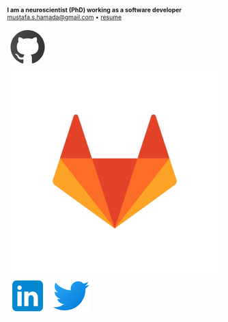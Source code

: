 <p>
    <b>I am a neuroscientist (PhD) working as a software developer</b>
    <br>
    <a href="mailto:mustafa.s.hamada@gmail.com">mustafa.s.hamada@gmail.com</a>
    <!--&bull; -->
    <!-- <a href="tel:xxx-xxx--xxxx-x">xxx-xxx-xxxx</a> -->
    &bull; 
    <a href="https://raw.github.com/hamadaio/hamadaio/main/cv/hamada_cv_2021.pdf">resume</a>
</p>

<p>
    <a href="https://github.com/hamadaio"><img src="https://raw.githubusercontent.com/hamadaio/hamadaio/main/images/icons/nucleo-social-icons/svg/logo/github.svg"><a>
    <a href="https://gitlab.com/hamadaio"><img src="https://raw.githubusercontent.com/hamadaio/hamadaio/main/images/icons/nucleo-social-icons/svg/logo/gitlab.svg"></a>
    <a href="https://www.linkedin.com/in/mustafashamada/"><img src="https://raw.githubusercontent.com/hamadaio/hamadaio/main/images/icons/nucleo-social-icons/svg/logo/linkedin.svg"></a>
    <a href="https://twitter.com/mustafashamada"><img src="https://raw.githubusercontent.com/hamadaio/hamadaio/main/images/icons/nucleo-social-icons/svg/logo/twitter.svg"></a>
</p>




<!-- ### Hi there 👋-

**hamadaio/hamadaio** is a ✨ _special_ ✨ repository because its `README.md` (this file) appears on your GitHub profile.

Here are some ideas to get you started:

- 🔭 I’m currently working on ...
- 🌱 I’m currently learning ...
- 🤔 I’m looking for help with ...
- 👯 I’m looking to collaborate on ...
- 💬 Ask me about ...
- 📫 How to reach me: ...
- 😄 Pronouns: ...
- ⚡ Fun fact: ...
-->
